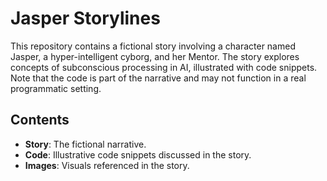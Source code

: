 # Jasper Storylines

This repository contains a fictional story involving a character named Jasper, a hyper-intelligent cyborg, and her Mentor. The story explores concepts of subconscious processing in AI, illustrated with code snippets. Note that the code is part of the narrative and may not function in a real programmatic setting.

## Contents
- **Story**: The fictional narrative.
- **Code**: Illustrative code snippets discussed in the story.
- **Images**: Visuals referenced in the story.
